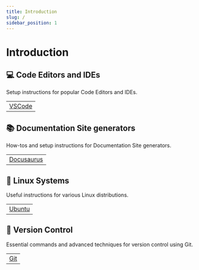 ```yaml
---
title: Introduction
slug: /
sidebar_position: 1
---
```


# Introduction

## 💻 Code Editors and IDEs

Setup instructions for popular Code Editors and IDEs.

|                            |
| -------------------------- |
| [VSCode](/category/vscode) |

## 📚 Documentation Site generators

How-tos and setup instructions for Documentation Site generators.

|                                    |
| ---------------------------------- |
| [Docusaurus](/category/docusaurus) |

## 🐧 Linux Systems

Useful instructions for various Linux distributions.

|                            |
| -------------------------- |
| [Ubuntu](/category/ubuntu) |

## 🌳 Version Control

Essential commands and advanced techniques for version control using Git.

|                      |
| -------------------- |
| [Git](/category/git) |
